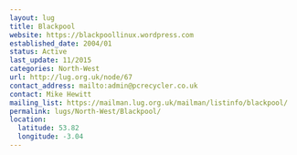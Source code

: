 ```yaml
---
layout: lug
title: Blackpool
website: https://blackpoollinux.wordpress.com
established_date: 2004/01
status: Active
last_update: 11/2015
categories: North-West
url: http://lug.org.uk/node/67
contact_address: mailto:admin@pcrecycler.co.uk
contact: Mike Hewitt
mailing_list: https://mailman.lug.org.uk/mailman/listinfo/blackpool/
permalink: lugs/North-West/Blackpool/
location:
  latitude: 53.82
  longitude: -3.04
---
```

